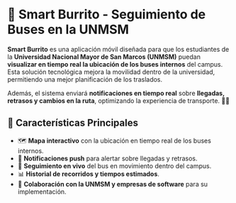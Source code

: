 # 🚌 Smart Burrito - Seguimiento de Buses en la UNMSM

**Smart Burrito** es una aplicación móvil diseñada para que los estudiantes de la **Universidad Nacional Mayor de San Marcos (UNMSM)** puedan **visualizar en tiempo real la ubicación de los buses internos** del campus. Esta solución tecnológica mejora la movilidad dentro de la universidad, permitiendo una mejor planificación de los traslados.

Además, el sistema enviará **notificaciones en tiempo real** sobre **llegadas, retrasos y cambios en la ruta**, optimizando la experiencia de transporte. 🚀📍

## 🎯 **Características Principales**

- 🗺️ **Mapa interactivo** con la ubicación en tiempo real de los buses internos.
- 🔔 **Notificaciones push** para alertar sobre llegadas y retrasos.
- 📍 **Seguimiento en vivo** del bus en movimiento dentro del campus.
- 📊 **Historial de recorridos y tiempos estimados**.
- 🤝 **Colaboración con la UNMSM y empresas de software** para su implementación.
